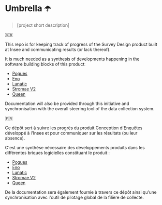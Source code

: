 # Umbrella ☂️

> [project short description]

🇬🇧

This repo is for keeping track of progress of the Survey Design product built at Insee and communicating results (or lack thereof).

It is much needed as a synthesis of developments happening in the software building blocks of this product:

- [Pogues](https://github.com/InseeFr/Pogues)
- [Eno](https://github.com/InseeFr/Eno/)
- [Lunatic](https://github.com/InseeFr/Lunatic/)
- [Stromae V2](https://github.com/InseeFr/Stromae/tree/v2-develop)
- [Queen](https://github.com/InseeFr/Queen)

Documentation will also be provided through this initiative and synchronisation with the overall steering tool of the data collection system.

🇫🇷

Ce dépôt sert à suivre les progrès du produit Conception d'Enquêtes développé à l'Insee et pour communiquer sur les résultats (ou leur absence).

C'est une synthèse nécessaire des développements produits dans les différentes briques logicielles constituant le produit :

- [Pogues](https://github.com/InseeFr/Pogues)
- [Eno](https://github.com/InseeFr/Eno/)
- [Lunatic](https://github.com/InseeFr/Lunatic/)
- [Stromae V2](https://github.com/InseeFr/Stromae/tree/v2-develop)
- [Queen](https://github.com/InseeFr/Queen)

De la documentation sera également fournie à travers ce dépôt ainsi qu'une synchronisation avec l'outil de pilotage global de la filière de collecte.